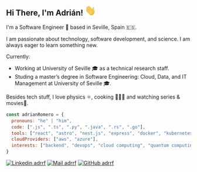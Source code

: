 <h2> Hi There, I'm Adrián! <img src="https://raw.githubusercontent.com/ABSphreak/ABSphreak/master/gifs/Hi.gif" width="30px"></h2>

I'm a Software Engineer 🚀 based in Seville, Spain 🇪🇸.

I am passionate about technology, software development, and science. I am always eager to learn something new.

Currently:
- Working at University of Seville 🎓 as a technical research staff.
- Studing a master’s degree in Software Engineering: Cloud, Data, and IT Management at University of Seville 🎓.

Besides tech stuff, I love physics ⚛️, cooking 🧑🏽‍🍳 and watching series & movies🍿.

```javascript
const adrianRomero = {
  pronouns: "he" | "him",
  code: [".js", ".ts", ".py", ".java", ".rs", ".go"],
  tools: ["react", "astro", "nest.js", "express", "docker", "kubernetes", "git", "github actions", "latex"],
  cloudProviders: ["aws", "azure"],
  interests: ["backend", "devops", "cloud computing", "quantum computing", "machine learning"]
}
```
[![Linkedin adrrf](https://img.shields.io/badge/-linkedin-blue?style=flatsquare&logo=Linkedin&logoColor=white&link=https://www.linkedin.com/in/adrrf/)](https://www.linkedin.com/in/adrrf)
[![Mail adrrf](https://img.shields.io/badge/mail-adrf.dev%40gmail.com-8A2BE2)](mailto:adrf.dev@gmail.com)
[![GitHub adrrf](https://img.shields.io/github/followers/adrrf?label=follow&style=social)](https://github.com/adrrf)
